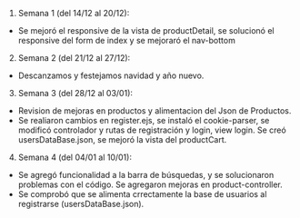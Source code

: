 1. Semana 1 (del 14/12 al 20/12):

-   Se mejoró el responsive de la vista de productDetail, se solucionó el responsive del form de index y se mejoraró el nav-bottom

2. Semana 2 (del 21/12 al 27/12):

-   Descanzamos y festejamos navidad y año nuevo.

3. Semana 3 (del 28/12 al 03/01):

-   Revision de mejoras en productos y alimentacion del Json de Productos.
-   Se realiaron cambios en register.ejs, se instaló el cookie-parser, se modificó controlador y rutas de registración y login, view login. Se creó usersDataBase.json, se mejoró la vista del productCart.

4. Semana 4 (del 04/01 al 10/01):

-   Se agregó funcionalidad a la barra de búsquedas, y se solucionaron problemas con el código. Se agregaron mejoras en product-controller.
-   Se comprobó que se alimenta crrectamente la base de usuarios al registrarse (usersDataBase.json).
